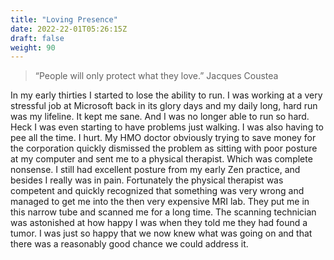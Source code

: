 ```yaml
---
title: "Loving Presence"
date: 2022-22-01T05:26:15Z
draft: false
weight: 90
---
```

> “People will only protect what they love.”
 Jacques Coustea

In my early thirties I started to lose the ability to run. I was working at a very stressful job at Microsoft back in its glory days and my daily long, hard run was my lifeline. It kept me sane. And I was no longer able to run so hard. Heck I was even starting to have problems just walking. I was also having to pee all the time. I hurt. My HMO doctor obviously trying to save money for the corporation quickly dismissed the problem as sitting with poor posture at my computer and sent me to a physical therapist. Which was complete nonsense. I still had excellent posture from my early Zen practice, and besides I really was in pain. Fortunately the physical therapist was competent and quickly recognized that something was very wrong and managed to get me into the then very expensive MRI lab. They put me in this narrow tube and scanned me for a long time. The scanning technician was astonished at how happy I was when they told me they had found a tumor. I was just so happy that we now knew what was going on and that there was a reasonably good chance we could address it. 
